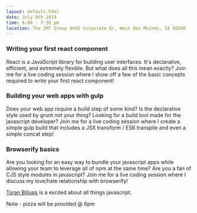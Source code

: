 ```yaml
---
layout: default.html
date: July 8th 2014
time: 6:00 - 7:30 pm
location: The IMT Group 4445 Corporate Dr, West Des Moines, IA 50266
---
```


### Writing your first react component

React is a JavaScript library for building user interfaces. It's declarative, efficient, and extremely flexible. But what does all this mean exactly? Join me for a live coding session where I show off a few of the basic concepts required to write your first react component!

### Building your web apps with gulp

Does your web app require a build step of some kind? Is the declarative style used by grunt not your thing? Looking for a build tool made for the javascript developer? Join me for a live coding session where I create a simple gulp build that includes a JSX transform / ES6 transpile and even a simple concat step!

### Browserify basics

Are you looking for an easy way to bundle your javascript apps while allowing your team to leverage all of npm at the same time? Are you a fan of CJS style modules in javascript? Join me for a live coding session where I discuss my love/hate relationship with browserify!

[Toran Billups](https://twitter.com/toranb) is a excited about all things javascript.

Note - pizza will be provided @ 6pm
